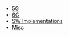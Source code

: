 - [5G](./5G/README.md)
- [6G](./6G/README.md)
- [SW Implementations](./SW%20Implementations/README.md)
- [Misc](./Misc/README.md)